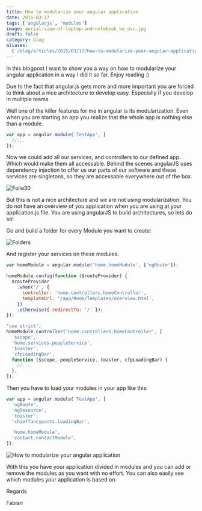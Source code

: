 ```yaml
---
title: How to modularize your angular application
date: 2015-03-17
tags: ['angularjs', 'modules']
image: aerial-view-of-laptop-and-notebook_bw_osc.jpg
draft: false
category: blog
aliases:
  ['/blog/articles/2015/03/17/how-to-modularize-your-angular-application/']
---
```


In this blogpost I want to show you a way on how to modularize your angular application in a way I did it so far. Enjoy reading :)

Due to the fact that angular.js gets more and more important you are forced to think about a nice architecture to develop easy. Especially if you develop in mulitple teams.

Well one of the killer features for me in angular is its modularization. Even when you are starting an app you realize that the whole app is nothing else than a module.

```javascript
var app = angular.module('TestApp', [
  //...
]);
```

Now we could add all our services, and controllers to our defined app. Which would make them all accessable. Behind the scenes angularJS uses dependency injection to offer us our parts of our software and these services are singletons, so they are accessable everywhere out of the box.

![Folie30](/img/articles/wp-content/uploads/2015/02/Folie30.jpg)

But this is not a nice architecture and we are not using modularization. You do not have an overview of you application when you are using at your application.js file. You are using angularJS to build architectures, so lets do so!

Go and build a folder for every Module you want to create:

![Folders](/img/articles/wp-content/uploads/2015/02/Folders.png)

And register your services on these modules.

```javascript
var homeModule = angular.module('home.homeModule', ['ngRoute']);

homeModule.config(function ($routeProvider) {
  $routeProvider
    .when('/', {
      controller: 'home.controllers.homeController',
      templateUrl: '/app/Home/Templates/overview.html',
    })
    .otherwise({ redirectTo: '/' });
});
```

```javascript
'use strict';
homeModule.controller('home.controllers.homeController', [
  '$scope',
  'home.services.peopleService',
  'toaster',
  'cfpLoadingBar',
  function ($scope, peopleService, toaster, cfpLoadingBar) {
    //...
  },
]);
```

Then you have to load your modules in your app like this:

```javascript
var app = angular.module('TestApp', [
  'ngRoute',
  'ngResource',
  'toaster',
  'chieffancypants.loadingBar',

  'home.homeModule',
  'contact.contactModule',
]);
```

![How to modularize your angular application](/img/articles/wp-content/uploads/2015/02/Folie31.jpg)

With this you have your application divided in modules and you can add or remove the modules as you want with no effort. You can also easily see which modules your application is based on.

Regards

Fabian
